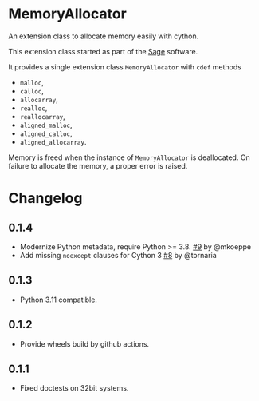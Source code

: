 # MemoryAllocator
An extension class to allocate memory easily with cython.

This extension class started as part of the [Sage](https://sagemath.org) software.

It provides a single extension class `MemoryAllocator` with `cdef` methods

- `malloc`,
- `calloc`,
- `allocarray`,
- `realloc`,
- `reallocarray`,
- `aligned_malloc`,
- `aligned_calloc`,
- `aligned_allocarray`.

Memory is freed when the instance of `MemoryAllocator` is deallocated.
On failure to allocate the memory, a proper error is raised.

# Changelog

## 0.1.4

- Modernize Python metadata, require Python >= 3.8.
  [#9](https://github.com/sagemath/memory_allocator/pull/9) by @mkoeppe
- Add missing `noexcept` clauses for Cython 3
  [#8](https://github.com/sagemath/memory_allocator/pull/8) by @tornaria

## 0.1.3

- Python 3.11 compatible.

## 0.1.2

- Provide wheels build by github actions.

## 0.1.1

- Fixed doctests on 32bit systems.
